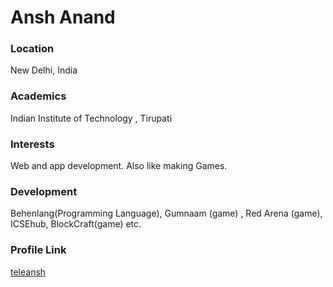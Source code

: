 # Ansh Anand

### Location

New Delhi, India

### Academics

Indian Institute of Technology , Tirupati

### Interests

Web and app development. Also like making Games.

### Development

Behenlang(Programming Language), Gumnaam (game) , Red Arena (game), ICSEhub, BlockCraft(game) etc.


### Profile Link

[teleansh](https://github.com/teleansh)